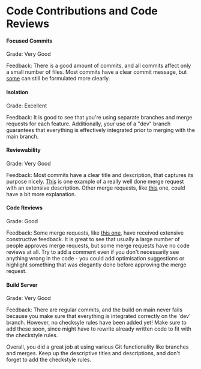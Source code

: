 # Code Contributions and Code Reviews

#### Focused Commits

Grade: Very Good

Feedback: There is a good amount of commits, and all commits affect only a small number of files. Most commits have a clear commit message, but [some](https://gitlab.ewi.tudelft.nl/cse1105/2022-2023/teams/oopp-team-33/-/commit/4259e6f630bd1a497abdf5fe5c19504d053221a2) can still be formulated more clearly. 


#### Isolation

Grade: Excellent

Feedback: It is good to see that you're using separate branches and merge requests for each feature. Additionally, your use of a "dev" branch guarantees that everything is effectively integrated prior to merging with the main branch.


#### Reviewability

Grade: Very Good

Feedback: Most commits have a clear title and description, that captures its purpose nicely. [This](https://gitlab.ewi.tudelft.nl/cse1105/2022-2023/teams/oopp-team-33/-/merge_requests/40) is one example of a really well done merge request with an extensive description. Other merge requests, like [this](https://gitlab.ewi.tudelft.nl/cse1105/2022-2023/teams/oopp-team-33/-/merge_requests/44/diffs) one, could have a bit more explanation. 


#### Code Reviews

Grade: Good

Feedback: Some merge requests, like [this one](https://gitlab.ewi.tudelft.nl/cse1105/2022-2023/teams/oopp-team-33/-/merge_requests/39), have received extensive constructive feedback. It is great to see that usually a large number of people approves merge requests, but some merge requests have no code reviews at all. Try to add a comment even if you don't necessarily see anything wrong in the code - you could add optimisation suggestions or highlight something that was elegantly done before approving the merge request.


#### Build Server

Grade: Very Good

Feedback: There are regular commits, and the build on main never fails because you make sure that everything is integrated correctly on the 'dev' branch. However, no checksyle rules have been added yet! Make sure to add these soon, since might have to rewrite already written code to fit with the checkstyle rules.

Overall, you did a great job at using various Git functionality like branches and merges. Keep up the descriptive titles and descriptions, and don't forget to add the checkstyle rules.

